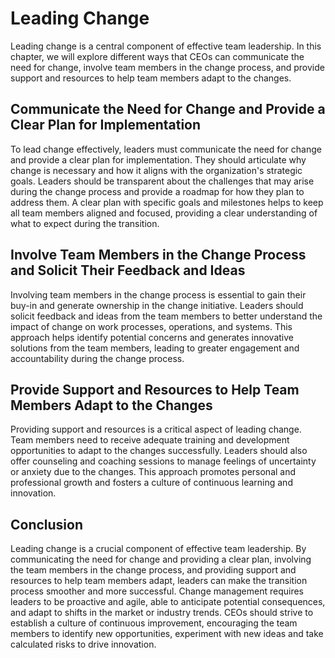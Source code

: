 # Leading Change

Leading change is a central component of effective team leadership. In this chapter, we will explore different ways that CEOs can communicate the need for change, involve team members in the change process, and provide support and resources to help team members adapt to the changes.

## Communicate the Need for Change and Provide a Clear Plan for Implementation

To lead change effectively, leaders must communicate the need for change and provide a clear plan for implementation. They should articulate why change is necessary and how it aligns with the organization's strategic goals. Leaders should be transparent about the challenges that may arise during the change process and provide a roadmap for how they plan to address them. A clear plan with specific goals and milestones helps to keep all team members aligned and focused, providing a clear understanding of what to expect during the transition.

## Involve Team Members in the Change Process and Solicit Their Feedback and Ideas

Involving team members in the change process is essential to gain their buy-in and generate ownership in the change initiative. Leaders should solicit feedback and ideas from the team members to better understand the impact of change on work processes, operations, and systems. This approach helps identify potential concerns and generates innovative solutions from the team members, leading to greater engagement and accountability during the change process.

## Provide Support and Resources to Help Team Members Adapt to the Changes

Providing support and resources is a critical aspect of leading change. Team members need to receive adequate training and development opportunities to adapt to the changes successfully. Leaders should also offer counseling and coaching sessions to manage feelings of uncertainty or anxiety due to the changes. This approach promotes personal and professional growth and fosters a culture of continuous learning and innovation.

## Conclusion

Leading change is a crucial component of effective team leadership. By communicating the need for change and providing a clear plan, involving the team members in the change process, and providing support and resources to help team members adapt, leaders can make the transition process smoother and more successful. Change management requires leaders to be proactive and agile, able to anticipate potential consequences, and adapt to shifts in the market or industry trends. CEOs should strive to establish a culture of continuous improvement, encouraging the team members to identify new opportunities, experiment with new ideas and take calculated risks to drive innovation.
